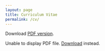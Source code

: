 ```yaml
---
layout: page
title: Curriculum Vitae
permalink: /cv/
---
```


Download [PDF version](assets/pdf/cv.pdf).

<!-- <iframe src="https://docs.google.com/document/d/e/2PACX-1vSmpgy7SUVV9Wx6QHiVEXAL1MaYShhKVII0ebfAgsiUzjneqUOK7VcMF_u2lkrN017ELHSRu3u82vSR/pub?embedded=true" style="width:100%; height:800px; border:0; display:block; margin:0 auto;" scrolling="yes"></iframe> -->

<object data="assets/pdf/cv.pdf" type="application/pdf" width="100%" height="500px">
<p>Unable to display PDF file. <a href="assets/pdf/cv.pdf">Download</a> instead.</p>
